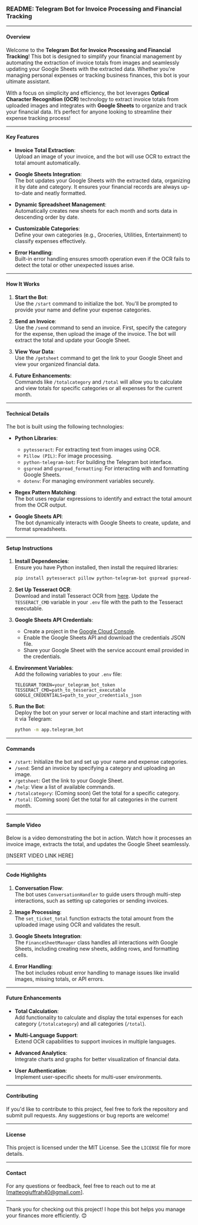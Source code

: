 ### README: Telegram Bot for Invoice Processing and Financial Tracking

---

#### **Overview**

Welcome to the **Telegram Bot for Invoice Processing and Financial Tracking**! This bot is designed to simplify your financial management by automating the extraction of invoice totals from images and seamlessly updating your Google Sheets with the extracted data. Whether you're managing personal expenses or tracking business finances, this bot is your ultimate assistant.

With a focus on simplicity and efficiency, the bot leverages **Optical Character Recognition (OCR)** technology to extract invoice totals from uploaded images and integrates with **Google Sheets** to organize and track your financial data. It’s perfect for anyone looking to streamline their expense tracking process!

---

#### **Key Features**

- **Invoice Total Extraction**:  
  Upload an image of your invoice, and the bot will use OCR to extract the total amount automatically.

- **Google Sheets Integration**:  
  The bot updates your Google Sheets with the extracted data, organizing it by date and category. It ensures your financial records are always up-to-date and neatly formatted.

- **Dynamic Spreadsheet Management**:  
  Automatically creates new sheets for each month and sorts data in descending order by date.

- **Customizable Categories**:  
  Define your own categories (e.g., Groceries, Utilities, Entertainment) to classify expenses effectively.

- **Error Handling**:  
  Built-in error handling ensures smooth operation even if the OCR fails to detect the total or other unexpected issues arise.

---

#### **How It Works**

1. **Start the Bot**:  
   Use the `/start` command to initialize the bot. You'll be prompted to provide your name and define your expense categories.

2. **Send an Invoice**:  
   Use the `/send` command to send an invoice. First, specify the category for the expense, then upload the image of the invoice. The bot will extract the total and update your Google Sheet.

3. **View Your Data**:  
   Use the `/getsheet` command to get the link to your Google Sheet and view your organized financial data.

4. **Future Enhancements**:  
   Commands like `/totalcategory` and `/total` will allow you to calculate and view totals for specific categories or all expenses for the current month.

---

#### **Technical Details**

The bot is built using the following technologies:

- **Python Libraries**:
  - `pytesseract`: For extracting text from images using OCR.
  - `Pillow (PIL)`: For image processing.
  - `python-telegram-bot`: For building the Telegram bot interface.
  - `gspread` and `gspread_formatting`: For interacting with and formatting Google Sheets.
  - `dotenv`: For managing environment variables securely.

- **Regex Pattern Matching**:  
  The bot uses regular expressions to identify and extract the total amount from the OCR output.

- **Google Sheets API**:  
  The bot dynamically interacts with Google Sheets to create, update, and format spreadsheets.

---

#### **Setup Instructions**

1. **Install Dependencies**:  
   Ensure you have Python installed, then install the required libraries:
   ```bash
   pip install pytesseract pillow python-telegram-bot gspread gspread-formatting python-dotenv
   ```

2. **Set Up Tesseract OCR**:  
   Download and install Tesseract OCR from [here](https://github.com/tesseract-ocr/tesseract). Update the `TESSERACT_CMD` variable in your `.env` file with the path to the Tesseract executable.

3. **Google Sheets API Credentials**:  
   - Create a project in the [Google Cloud Console](https://console.cloud.google.com/).
   - Enable the Google Sheets API and download the credentials JSON file.
   - Share your Google Sheet with the service account email provided in the credentials.

4. **Environment Variables**:  
   Add the following variables to your `.env` file:
   ```env
   TELEGRAM_TOKEN=your_telegram_bot_token
   TESSERACT_CMD=path_to_tesseract_executable
   GOOGLE_CREDENTIALS=path_to_your_credentials_json
   ```

5. **Run the Bot**:  
   Deploy the bot on your server or local machine and start interacting with it via Telegram:
   ```bash
   python -m app.telegram_bot
   ```

---

#### **Commands**

- `/start`: Initialize the bot and set up your name and expense categories.
- `/send`: Send an invoice by specifying a category and uploading an image.
- `/getsheet`: Get the link to your Google Sheet.
- `/help`: View a list of available commands.
- `/totalcategory`: (Coming soon) Get the total for a specific category.
- `/total`: (Coming soon) Get the total for all categories in the current month.

---

#### **Sample Video**

Below is a video demonstrating the bot in action. Watch how it processes an invoice image, extracts the total, and updates the Google Sheet seamlessly.

[INSERT VIDEO LINK HERE]

---

#### **Code Highlights**

1. **Conversation Flow**:  
   The bot uses `ConversationHandler` to guide users through multi-step interactions, such as setting up categories or sending invoices.

2. **Image Processing**:  
   The `set_ticket_total` function extracts the total amount from the uploaded image using OCR and validates the result.

3. **Google Sheets Integration**:  
   The `FinanceSheetManager` class handles all interactions with Google Sheets, including creating new sheets, adding rows, and formatting cells.

4. **Error Handling**:  
   The bot includes robust error handling to manage issues like invalid images, missing totals, or API errors.

---

#### **Future Enhancements**

- **Total Calculation**:  
  Add functionality to calculate and display the total expenses for each category (`/totalcategory`) and all categories (`/total`).

- **Multi-Language Support**:  
  Extend OCR capabilities to support invoices in multiple languages.

- **Advanced Analytics**:  
  Integrate charts and graphs for better visualization of financial data.

- **User Authentication**:  
  Implement user-specific sheets for multi-user environments.

---

#### **Contributing**

If you'd like to contribute to this project, feel free to fork the repository and submit pull requests. Any suggestions or bug reports are welcome!

---

#### **License**

This project is licensed under the MIT License. See the `LICENSE` file for more details.

---

#### **Contact**

For any questions or feedback, feel free to reach out to me at [matteogiuffrah40@gmail.com].

---

Thank you for checking out this project! I hope this bot helps you manage your finances more efficiently. 😊
